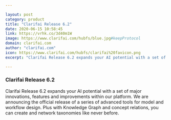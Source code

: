 ```yaml
---

layout: post
category: product
title: "Clarifai Release 6.2"
date: 2020-06-15 10:58:45
link: https://vrhk.co/3d40m1W
image: https://www.clarifai.com/hubfs/blue.jpg#keepProtocol
domain: clarifai.com
author: "clarifai.com"
icon: https://www.clarifai.com/hubfs/clarifai%20favicon.png
excerpt: "Clarifai Release 6.2 expands your AI potential with a set of major innovations, features and improvements within our platform. We are announcing the official release of a series of advanced tools for model and workflow design. Plus with Knowledge Graph and concept relations, you can create and network taxonomies like never before. "

---
```


### Clarifai Release 6.2

Clarifai Release 6.2 expands your AI potential with a set of major innovations, features and improvements within our platform. We are announcing the official release of a series of advanced tools for model and workflow design. Plus with Knowledge Graph and concept relations, you can create and network taxonomies like never before. 
